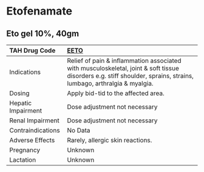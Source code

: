# Etofenamate

## Eto gel 10%, 40gm

| TAH Drug Code      | [**EETO**](https://www.tahsda.org.tw/drugs/hissearch.php?drug_code=EETO)                                                                                           |
|:-------------------|:-------------------------------------------------------------------------------------------------------------------------------------------------------------------|
| Indications        | Relief of pain & inflammation associated with musculoskeletal, joint & soft tissue disorders e.g. stiff shoulder, sprains, strains, lumbago, arthralgia & myalgia. |
| Dosing             | Apply bid-tid to the affected area.                                                                                                                                |
| Hepatic Impairment | Dose adjustment not necessary                                                                                                                                      |
| Renal Impairment   | Dose adjustment not necessary                                                                                                                                      |
| Contraindications  | No Data                                                                                                                                                            |
| Adverse Effects    | Rarely, allergic skin reactions.                                                                                                                                   |
| Pregnancy          | Unknown                                                                                                                                                            |
| Lactation          | Unknown                                                                                                                                                            |

